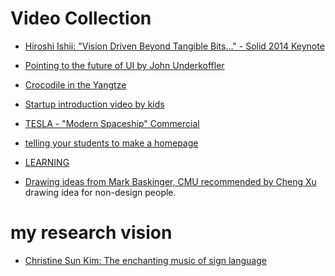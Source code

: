 Video Collection
=================

- [Hiroshi Ishii: "Vision Driven Beyond Tangible Bits..." - Solid 2014 Keynote](https://www.youtube.com/watch?v=wm5WCScGKxs)
- [Pointing to the future of UI by John Underkoffler](https://www.ted.com/talks/john_underkoffler_drive_3d_data_with_a_gesture?language=en)

- [Crocodile in the Yangtze](http://vodcdn.video.taobao.com/player/ugc/tb_ugc_pieces_core_player_loader.swf?version=1.0.20130926&vid=10523609&uid=1067522205&p=1&t=1&rid=http%3A%2F%2Fwww.weibo.com%2Ffav%3Fleftnav%3D1%26wvr%3D5&random=6666)
- [Startup introduction video by kids](http://mimobaby.com/story/)
- [TESLA - "Modern Spaceship" Commercial](https://www.youtube.com/watch?v=KKbRAazkiWc)
- [telling your students to make a homepage](https://youtu.be/mHLMsZ20LI8)

- [LEARNING](http://www.xsteach.com/)
- [Drawing ideas from Mark Baskinger, CMU recommended by Cheng Xu](https://vimeo.com/7339214) drawing idea for non-design people.



my research vision
==================

- [Christine Sun Kim: The enchanting music of sign language](https://www.ted.com/talks/christine_sun_kim_the_enchanting_music_of_sign_language)